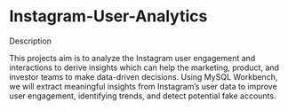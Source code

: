 # Instagram-User-Analytics
Description

This projects aim is to analyze the Instagram user engagement and 
interactions to derive insights which can help the marketing, product, and 
investor teams to make data-driven decisions. Using MySQL Workbench, we 
will extract meaningful insights from Instagram’s user data to improve user 
engagement, identifying trends, and detect potential fake accounts.
